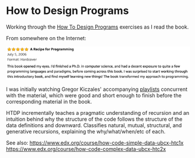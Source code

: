 # How to Design Programs

Working through the [How To Design Programs](https://www.htdp.org) exercises as I read the book.

From somewhere on the Internet:

![HTDP Review](./htdp-review.png)

I was initially watching Gregor Kiczales' accompanying [playlists](https://www.youtube.com/channel/UC7dEjIUwSxSNcW4PqNRQW8w) concurrent with the material, which were good and short enough to finish before the corresponding material in the book.

HTDP incrementally teaches a pragmatic understanding of recursion and an intuition behind why the structure of the code follows the structure of the data definitions and downward. Classifies natural, mutual, structural, and generative recursions, explaining the why/what/when/etc of each.

See also:
https://www.edx.org/course/how-code-simple-data-ubcx-htc1x
https://www.edx.org/course/how-code-complex-data-ubcx-htc2x
